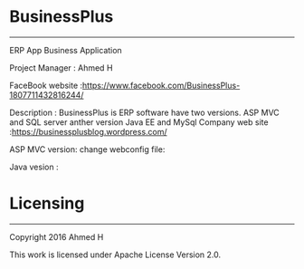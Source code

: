 # BusinessPlus
_____________
ERP App
Business Application

Project Manager : Ahmed H

FaceBook website :https://www.facebook.com/BusinessPlus-1807711432816244/

Description : BusinessPlus is ERP software have two versions. ASP MVC and SQL server anther version Java EE and MySql
Company web site :https://businessplusblog.wordpress.com/

 

ASP MVC version:
change webconfig file:
<add name="ERPBusinessPlus" connectionString="data source=DELL-PC\SQLEXPRESS;initial catalog=ERPBusinessPlus;integrated security=True;" />

Java vesion :

# Licensing
__________
Copyright 2016 Ahmed H

This work is licensed under Apache License Version 2.0.
